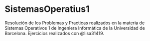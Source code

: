 # SistemasOperatius1
Resolución de los Problemas y Practicas realizados en la materia de Sistemas Operativos 1 de Ingeniera Informática de la Universidad de Barcelona. Ejercicios realizados con @lisa31419.
